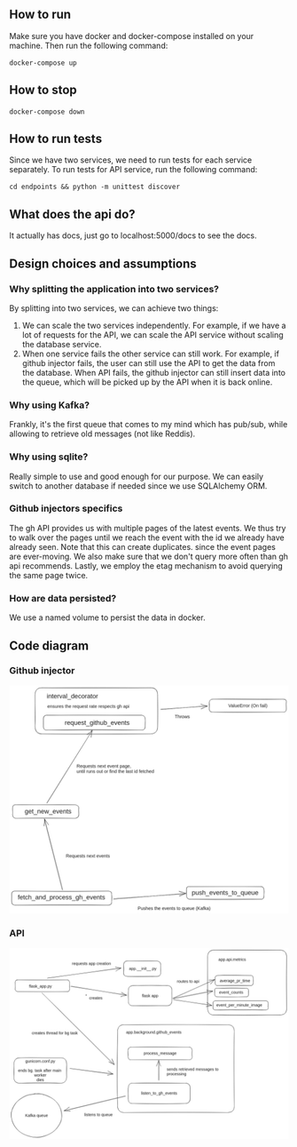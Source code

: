 ## How to run
Make sure you have docker and docker-compose installed on your machine. Then run the following command:
```
docker-compose up
```

## How to stop
```
docker-compose down
```

## How to run tests
Since we have two services, we need to run tests for each service separately. To run tests for API service, run the following command:
```
cd endpoints && python -m unittest discover
```

## What does the api do?
It actually has docs, just go to localhost:5000/docs to see the docs.


## Design choices and assumptions

### Why splitting the application into two services?
By splitting into two services, we can achieve two things:
1. We can scale the two services independently. For example, if we have a lot of requests for the API, we can scale the API service without scaling the database service.
2. When one service fails the other service can still work. For example, if github injector fails, the user can still use the API to get the data from the database.
When API fails, the github injector can still insert data into the queue, which will be picked up by the API when it is back online.

### Why using Kafka?
Frankly, it's the first queue that comes to my mind which has pub/sub, while allowing to retrieve old messages (not like Reddis).

### Why using sqlite?
Really simple to use and good enough for our purpose. We can easily switch to another database if needed since we use SQLAlchemy ORM.

### Github injectors specifics
The gh API provides us with multiple pages of the latest events. We thus try to walk over the pages until we reach the event with the id we already have already seen. Note that this can create duplicates. since the event pages are ever-moving. We also make sure that we don't query more often than gh api recommends. Lastly, we employ the etag mechanism to avoid querying the same page twice.

### How are data persisted?
We use a named volume to persist the data in docker.


## Code diagram
### Github injector
![GH Injector](img/injector.png)

### API
![API](img/api.png)
